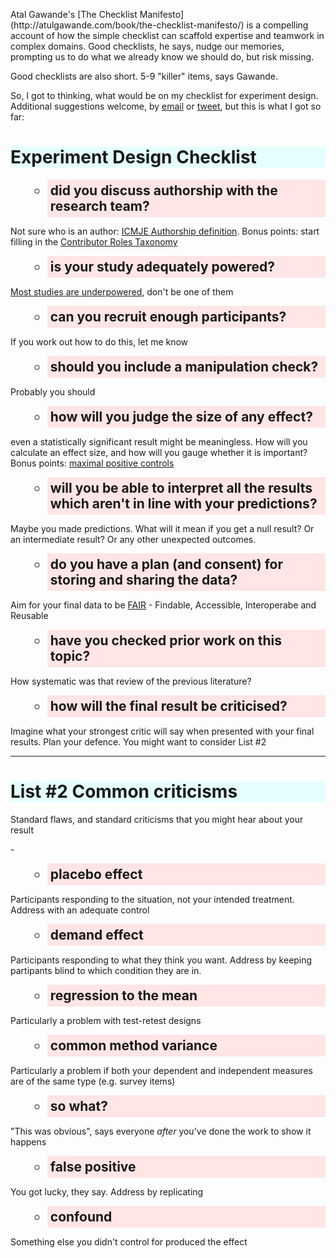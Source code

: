 <p class="intro">
Atal Gawande's [The Checklist Manifesto](http://atulgawande.com/book/the-checklist-manifesto/) is a compelling account of how the simple checklist can scaffold expertise and teamwork in complex domains. Good checklists, he says, nudge our memories, prompting us to do what we already know we should do, but risk missing.


Good checklists are also short. 5-9 "killer" items, says Gawande. 

So, I got to thinking, what would be on my checklist for experiment design. Additional suggestions welcome, by [email](mailto:t.stafford@sheffield.ac.uk) or [tweet](https://twitter.com/tomstafford), but this is what I got so far:</p>

# Experiment Design Checklist

* did you discuss authorship with the research team?

Not sure who is an author: [ICMJE Authorship definition](http://www.icmje.org/recommendations/browse/roles-and-responsibilities/defining-the-role-of-authors-and-contributors.html). Bonus points: start filling in the [Contributor Roles Taxonomy](https://casrai.org/credit/)

* is your study adequately powered?

[Most studies are underpowered](https://journals.plos.org/plosbiology/article?id=10.1371/journal.pbio.2000797), don't be one of them

* can you recruit enough participants?

If you work out how to do this, let me know

* should you include a manipulation check?

Probably you should

* how will you judge the size of any effect?

even a statistically significant result might be meaningless. How will you calculate an effect size, and how will you gauge whether it is important? Bonus points: [maximal positive controls](https://www.sciencedirect.com/science/article/pii/S0022103120304224) 

* will you be able to interpret all the results which aren't in line with your predictions?

Maybe you made predictions. What will it mean if you get a null result? Or an intermediate result? Or any other unexpected outcomes.

* do you have a plan (and consent) for storing and sharing the data?

Aim for your final data to be [FAIR](https://www.go-fair.org/fair-principles/) - Findable, Accessible, Interoperabe and Reusable

* have you checked prior work on this topic?

How systematic was that review of the previous literature?

* how will the final result be criticised?

Imagine what your strongest critic will say when presented with your final results. Plan your defence. You might want to consider List #2

***

# List #2 Common criticisms

Standard flaws, and standard criticisms that you might hear about your result

\- 

* placebo effect

Participants responding to the situation, not your intended treatment. Address with an adequate control

* demand effect

Participants responding to what they think you want. Address by keeping partipants blind to which condition they are in.

* regression to the mean

Particularly a problem with test-retest designs

* common method variance

Particularly a problem if both your dependent and independent measures are of the same type (e.g. survey items)

* so what?

"This was obvious", says everyone *after* you've done the work to show it happens

* false positive

You got lucky, they say. Address by replicating

* confound

Something else you didn't control for produced the effect


<style type="text/css">
  h1 {
    background: #e5ffff;
    }
  p.intro
    color: #808080;
    margin-left: 35px;    
    margin-right: 20px;	
  p {
    color: #808080;
    margin-left: 160px;    
    margin-right: 20px;
  }
  ul {
    list-style-type: circle;
  }
  ul li {
  background: #ffe5e5;
  padding: 5px;
  margin-left: 35px;
  font-weight: bold;
  font-size: 150%;
}

</style>
